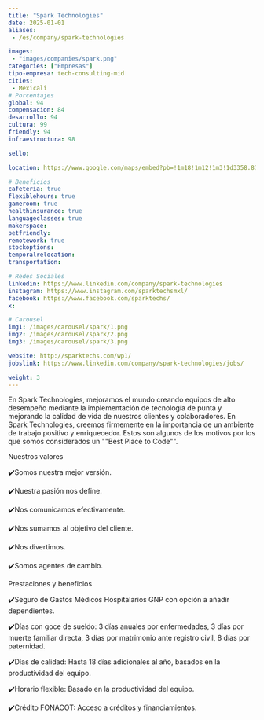 ```yaml
---
title: "Spark Technologies"
date: 2025-01-01
aliases:
 - /es/company/spark-technologies

images: 
 - "images/companies/spark.png"
categories: ["Empresas"]
tipo-empresa: tech-consulting-mid
cities: 
 - Mexicali
# Porcentajes  
global: 94
compensacion: 84
desarrollo: 94
cultura: 99
friendly: 94
infraestructura: 98 

sello: 

location: https://www.google.com/maps/embed?pb=!1m18!1m12!1m3!1d3358.8756163481266!2d-115.47655862454509!3d32.66275397371159!2m3!1f0!2f0!3f0!3m2!1i1024!2i768!4f13.1!3m3!1m2!1s0x80d77aa7d7df7499%3A0xcc9ec586930b1f23!2sSpark%20technologies!5e0!3m2!1ses-419!2smx!4v1738037754354!5m2!1ses-419!2smx

# Beneficios
cafeteria: true
flexiblehours: true
gameroom: true
healthinsurance: true
languageclasses: true
makerspace: 
petfriendly: 
remotework: true
stockoptions: 
temporalrelocation: 
transportation: 

# Redes Sociales
linkedin: https://www.linkedin.com/company/spark-technologies
instagram: https://www.instagram.com/sparktechsmxl/
facebook: https://www.facebook.com/sparktechs/
x: 

# Carousel
img1: /images/carousel/spark/1.png
img2: /images/carousel/spark/2.png
img3: /images/carousel/spark/3.png

website: http://sparktechs.com/wp1/
jobslink: https://www.linkedin.com/company/spark-technologies/jobs/

weight: 3
---
```


En Spark Technologies, mejoramos el mundo creando equipos de alto desempeño mediante la implementación de tecnología de punta y mejorando la calidad de vida de nuestros clientes y colaboradores.
En Spark Technologies, creemos firmemente en la importancia de un ambiente de trabajo positivo y enriquecedor. Estos son algunos de los motivos por los que somos considerados un ""Best Place to Code"".

Nuestros valores

✔️Somos nuestra mejor versión.

✔️Nuestra pasión nos define.

✔️Nos comunicamos efectivamente.

✔️Nos sumamos al objetivo del cliente.

✔️Nos divertimos.

✔️Somos agentes de cambio.

Prestaciones y beneficios

✔️Seguro de Gastos Médicos Hospitalarios GNP con opción a añadir dependientes.

✔️Días con goce de sueldo: 3 días anuales por enfermedades, 3 días por muerte familiar directa, 3 días por matrimonio ante registro civil, 8 días por paternidad.

✔️Días de calidad: Hasta 18 días adicionales al año, basados en la productividad del equipo.

✔️Horario flexible: Basado en la productividad del equipo.

✔️Crédito FONACOT: Acceso a créditos y financiamientos.